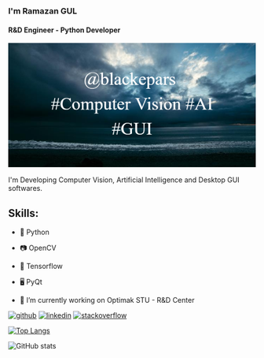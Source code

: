 ### I'm Ramazan GUL
#### R&D Engineer - Python Developer
![I am Python Developer](blackepars_banner.png)

I'm Developing Computer Vision, Artificial Intelligence and Desktop GUI softwares.

## Skills: 
- 🐍 Python 
- 📷 OpenCV 
- 🤖 Tensorflow 
- 🖥️ PyQt 

- 🦾 I’m currently working on Optimak STU - R&D Center 


[<img src='https://cdn.jsdelivr.net/npm/simple-icons@3.0.1/icons/github.svg' alt='github' height='40'>](https://github.com/blackepars)  [<img src='https://cdn.jsdelivr.net/npm/simple-icons@3.0.1/icons/linkedin.svg' alt='linkedin' height='40'>](https://www.linkedin.com/in/blackepars/)  [<img src='https://cdn.jsdelivr.net/npm/simple-icons@3.0.1/icons/stackoverflow.svg' alt='stackoverflow' height='40'>](https://stackoverflow.com/users/blackepars)  

[![Top Langs](https://github-readme-stats.vercel.app/api/top-langs/?username=blackepars)](https://github.com/blackepars/github-readme-stats)

![GitHub stats](https://github-readme-stats.vercel.app/api?username=blackepars&show_icons=true)  

